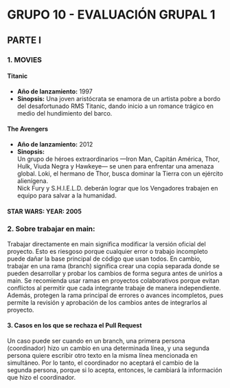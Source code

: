 # GRUPO 10 - EVALUACIÓN GRUPAL 1

## PARTE I

### 1. MOVIES

#### Titanic 
- **Año de lanzamiento:** 1997 
- **Sinopsis:**   Una joven aristócrata se enamora de un artista pobre a bordo del desafortunado RMS Titanic, dando inicio a un romance trágico en medio del hundimiento del barco.

#### The Avengers
- **Año de lanzamiento:** 2012  
- **Sinopsis:**  
Un grupo de héroes extraordinarios —Iron Man, Capitán América, Thor, Hulk, Viuda Negra y Hawkeye— se unen para enfrentar una amenaza global. Loki, el hermano de Thor, busca dominar la Tierra con un ejército alienígena.  
Nick Fury y S.H.I.E.L.D. deberán lograr que los Vengadores trabajen en equipo para salvar a la humanidad.

#### STAR WARS: YEAR: 2005

### 2. Sobre trabajar en main:
Trabajar directamente en main significa modificar la versión oficial del proyecto. Esto es riesgoso porque cualquier error o trabajo incompleto puede dañar la base principal de código que usan todos.
En cambio, trabajar en una rama (branch) significa crear una copia separada donde se pueden desarrollar y probar los cambios de forma segura antes de unirlos a main.
Se recomienda usar ramas en proyectos colaborativos porque evitan conflictos al permitir que cada integrante trabaje de manera independiente. Además, protegen la rama principal de errores o avances incompletos, pues permite la revisión y aprobación de los cambios antes de integrarlos al proyecto.

#### 3. Casos en los que se rechaza el Pull Request
Un caso puede ser cuando en un branch, una primera persona (coordinador) hizo un cambio en una determinada línea, y una segunda persona quiere escribir otro texto en la misma línea mencionada en simultáneo. Por lo tanto, el coordinador no aceptará el cambio de la segunda persona, porque si lo acepta, entonces, le cambiará la información que hizo el coordinador.
